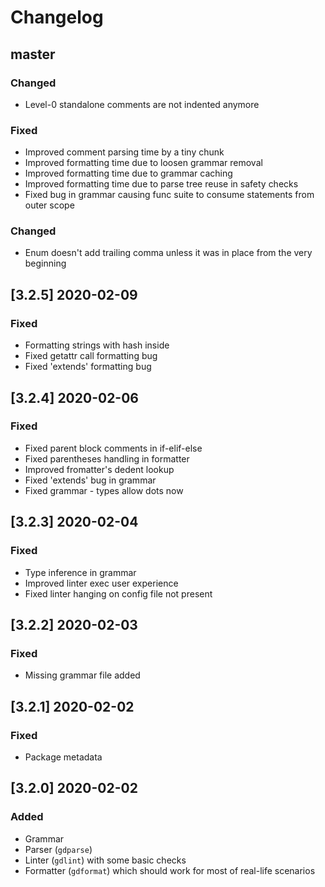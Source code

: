 # Changelog

## master

### Changed
 - Level-0 standalone comments are not indented anymore

### Fixed
 - Improved comment parsing time by a tiny chunk
 - Improved formatting time due to loosen grammar removal
 - Improved formatting time due to grammar caching
 - Improved formatting time due to parse tree reuse in safety checks
 - Fixed bug in grammar causing func suite to consume statements from outer scope

### Changed
 - Enum doesn't add trailing comma unless it was in place from the very beginning

## [3.2.5] 2020-02-09

### Fixed
 - Formatting strings with hash inside
 - Fixed getattr call formatting bug
 - Fixed 'extends' formatting bug

## [3.2.4] 2020-02-06

### Fixed
 - Fixed parent block comments in if-elif-else
 - Fixed parentheses handling in formatter
 - Improved fromatter's dedent lookup
 - Fixed 'extends' bug in grammar
 - Fixed grammar - types allow dots now

## [3.2.3] 2020-02-04

### Fixed
 - Type inference in grammar
 - Improved linter exec user experience
 - Fixed linter hanging on config file not present

## [3.2.2] 2020-02-03

### Fixed
 - Missing grammar file added

## [3.2.1] 2020-02-02

### Fixed
 - Package metadata

## [3.2.0] 2020-02-02

### Added
 - Grammar
 - Parser (`gdparse`)
 - Linter (`gdlint`) with some basic checks
 - Formatter (`gdformat`) which should work for most of real-life scenarios
